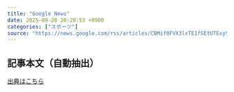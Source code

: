 ```yaml
---
title: "Google News"
date: 2025-09-28 20:20:53 +0900
categories: ["スポーツ"]
source: "https://news.google.com/rss/articles/CBMif0FVX3lxTE1fSEtUTExySHE2WEdDRkxybGRCcGpXUjBWT21haG5nOFRGOTk2STRCck9MdVZtSHdDYWRuaUZCR0RuSDNXWTFfRlcyb1F4cUliZTA2N0ZnaEpJWXdmSkRIbi1XMzZVcWhyanZUZF9MdUdwRkhfdm5UUG5ycnRrbVU?oc=5"
---
```


## 記事本文（自動抽出）
<body class="y0K44d EA71Tc" id="readabilityBody"></body>

[出典はこちら](https://news.google.com/rss/articles/CBMif0FVX3lxTE1fSEtUTExySHE2WEdDRkxybGRCcGpXUjBWT21haG5nOFRGOTk2STRCck9MdVZtSHdDYWRuaUZCR0RuSDNXWTFfRlcyb1F4cUliZTA2N0ZnaEpJWXdmSkRIbi1XMzZVcWhyanZUZF9MdUdwRkhfdm5UUG5ycnRrbVU?oc=5)
